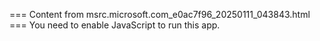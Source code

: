 === Content from msrc.microsoft.com_e0ac7f96_20250111_043843.html ===
You need to enable JavaScript to run this app.
